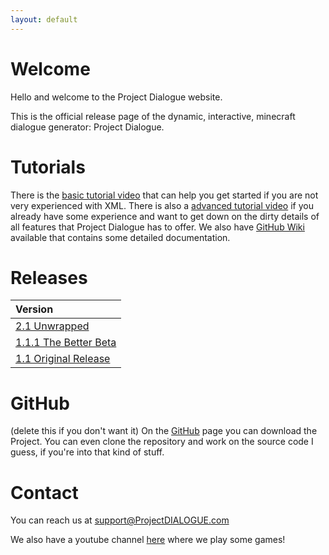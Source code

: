 ```yaml
---
layout: default
---
```


# Welcome

Hello and welcome to the Project Dialogue website. 

This is the official release page of the dynamic, interactive, minecraft dialogue generator: Project Dialogue.

# Tutorials

There is the [basic tutorial video](https://www.youtube.com/watch?v=b85h_ujZ_vg) that can help you get started if you are not very experienced with XML. There is also a [advanced tutorial video](https://www.youtube.com/watch?v=0JUN9aDxVmI) if you already have some experience and want to get down on the dirty details of all features that Project Dialogue has to offer. 
We also have [GitHub Wiki](https://github.com/Superkebabbie/projectDIALOGUE/wiki) available that contains some detailed documentation. <!--- what kind of documentation? --->

# Releases

| Version                                                               |
|:----------------------------------------------------------------------|
| [2.1 Unwrapped](https://www.youtube.com/watch?v=sdfSycxT5qQ)          |
| [1.1.1 The Better Beta](https://www.youtube.com/watch?v=_iLG_y-qlvA)  | 
| [1.1 Original Release](https://www.youtube.com/watch?v=iPUwtyZglQI)   |

# GitHub
(delete this if you don't want it)
On the [GitHub](https://github.com/Superkebabbie/projectDIALOGUE) page you can download the Project. You can even clone the repository and work on the source code I guess, if you're into that kind of stuff.

# Contact
You can reach us at support@ProjectDIALOGUE.com

We also have a youtube channel [here](https://www.youtube.com/channel/UCzQBwCtRHjYcLKBMd0ADXUg) where we play some games!